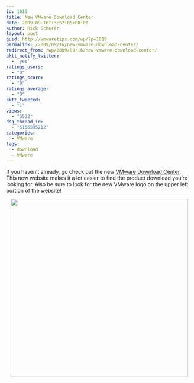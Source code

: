 ```yaml
---
id: 1019
title: New VMware Download Center
date: 2009-09-16T13:52:05+00:00
author: Rick Scherer
layout: post
guid: http://vmwaretips.com/wp/?p=1019
permalink: /2009/09/16/new-vmware-download-center/
redirect_from: /wp/2009/09/16/new-vmware-download-center/
aktt_notify_twitter:
  - 'yes'
ratings_users:
  - "0"
ratings_score:
  - "0"
ratings_average:
  - "0"
aktt_tweeted:
  - "1"
views:
  - "3532"
dsq_thread_id:
  - "5156595212"
categories:
  - VMware
tags:
  - download
  - VMware
---
```

If you haven&#8217;t already, go check out the new <a href="http://downloads.vmware.com/d/" target="_blank">VMware Download Center</a>.  This new website makes it a lot easier to find the product download you&#8217;re looking for. Also be sure to look for the new VMware logo on the upper left portion of the website!

<p style="text-align: center;">
  <a rel="attachment wp-att-1020" href="http://vmwaretips.com/wp/wp-content/uploads/2009/09/vmwdcbeta.png"><img class="aligncenter size-full wp-image-1020" title="vmwdcbeta" src="http://vmwaretips.com/wp/wp-content/uploads/2009/09/vmwdcbeta.png" alt="" width="480" srcset="http://vmwaretips.com/wp/wp-content/uploads/2009/09/vmwdcbeta.png 873w, http://vmwaretips.com/wp/wp-content/uploads/2009/09/vmwdcbeta-300x274.png 300w" sizes="(max-width: 873px) 100vw, 873px" /></a>
</p>